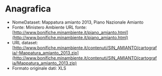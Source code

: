 # Anagrafica

- NomeDataset: Mappatura amianto 2013, Piano Nazionale Amianto
- Fonte: Ministero Ambiente
URL fonte: [http://www.bonifiche.minambiente.it/piano_amianto.html](http://www.bonifiche.minambiente.it/piano_amianto.html)
- URL dataset: [http://www.bonifiche.minambiente.it/contenuti/SIN_AMIANTO/cartografia/-Mappatura_amianto_2013.zip](http://www.bonifiche.minambiente.it/contenuti/SIN_AMIANTO/cartografia/Mappatura_amianto_2013.zip)
- Formato originale dati: XLS